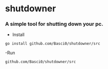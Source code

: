 # shutdowner

### A simple tool for shutting down your pc. 

- Install
```
go install github.com/Basci0/shutdowner/src
```

-Run
```
github.com/Basci0/shutdowner/src
```
